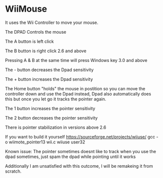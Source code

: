 # WiiMouse
It uses the Wii Controller to move your mouse.

The DPAD Controls the mouse

The A button is left click

The B button is right click 2.6 and above

Pressing A & B at the same time will press Windows key 3.0 and above

The - button decreases the Dpad sensitivity

The + button increases the Dpad sensitivity

The Home button "holds" the mouse in postition so you can move the controller down and use the Dpad instead, Dpad also automatically does this but once you let go it tracks the pointer again.

The 1 button increases the pointer sensitivity

The 2 button decreases the pointer sensitivity

There is pointer stabilization in versions above 2.6


If you want to build it yourself
https://sourceforge.net/projects/wiiuse/
gcc -o wiimote_pointer13 wii.c wiiuse user32

Known issue:
The pointer sometimes doesnt like to track when you use the dpad sometimes, just spam the dpad while pointing until it works

Additionally I am unsatisfied with this outcome, I will be remakeing it from scratch.  
